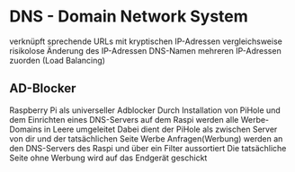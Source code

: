 # DNS - Domain Network System

verknüpft sprechende URLs mit kryptischen IP-Adressen
vergleichsweise risikolose Änderung des IP-Adressen
DNS-Namen mehreren IP-Adressen zuorden (Load Balancing)

## AD-Blocker
Raspberry Pi als universeller Adblocker
Durch Installation von PiHole und dem Einrichten eines DNS-Servers auf dem Raspi werden alle Werbe-Domains in Leere umgeleitet
Dabei dient der PiHole als zwischen Server von dir und der tatsächlichen Seite
Werbe Anfragen(Werbung) werden an den DNS-Servers des Raspi und über ein Filter aussortiert 
Die tatsächliche Seite ohne Werbung wird auf das Endgerät geschickt

